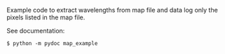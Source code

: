 Example code to extract wavelengths from map file and data log only
the pixels listed in the map file.

See documentation:

```
$ python -m pydoc map_example
```
